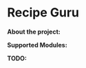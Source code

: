 **Recipe Guru**
=======================================

**About the project:**

**Supported Modules:**

**TODO:**



